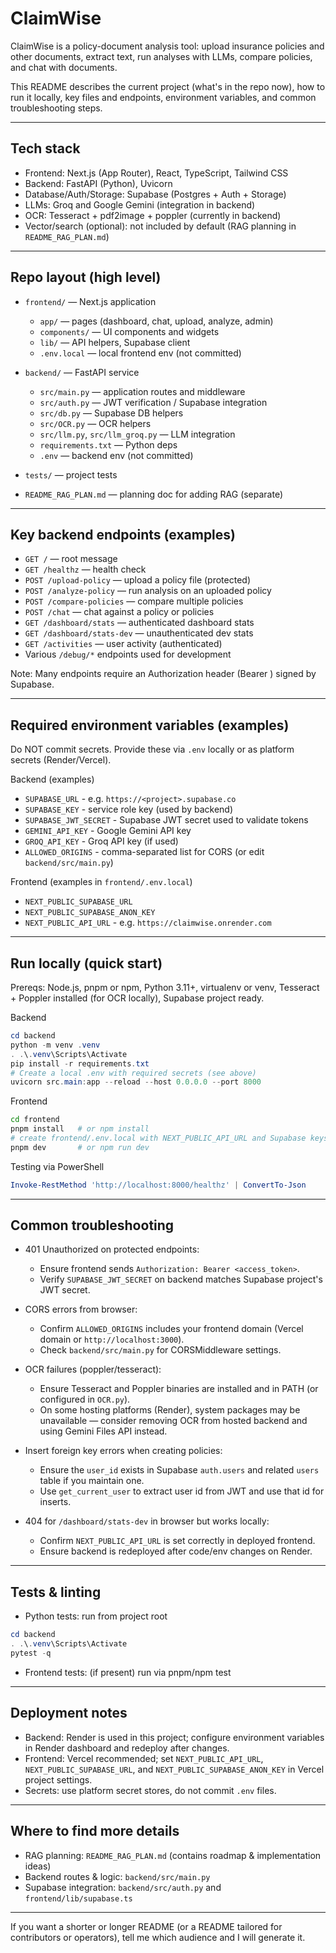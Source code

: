 # ClaimWise

ClaimWise is a policy-document analysis tool: upload insurance policies and other documents, extract text, run analyses with LLMs, compare policies, and chat with documents.

This README describes the current project (what's in the repo now), how to run it locally, key files and endpoints, environment variables, and common troubleshooting steps.

---

## Tech stack

- Frontend: Next.js (App Router), React, TypeScript, Tailwind CSS
- Backend: FastAPI (Python), Uvicorn
- Database/Auth/Storage: Supabase (Postgres + Auth + Storage)
- LLMs: Groq and Google Gemini (integration in backend)
- OCR: Tesseract + pdf2image + poppler (currently in backend)
- Vector/search (optional): not included by default (RAG planning in `README_RAG_PLAN.md`)

---

## Repo layout (high level)

- `frontend/` — Next.js application
  - `app/` — pages (dashboard, chat, upload, analyze, admin)
  - `components/` — UI components and widgets
  - `lib/` — API helpers, Supabase client
  - `.env.local` — local frontend env (not committed)

- `backend/` — FastAPI service
  - `src/main.py` — application routes and middleware
  - `src/auth.py` — JWT verification / Supabase integration
  - `src/db.py` — Supabase DB helpers
  - `src/OCR.py` — OCR helpers
  - `src/llm.py`, `src/llm_groq.py` — LLM integration
  - `requirements.txt` — Python deps
  - `.env` — backend env (not committed)

- `tests/` — project tests
- `README_RAG_PLAN.md` — planning doc for adding RAG (separate)

---

## Key backend endpoints (examples)

- `GET /` — root message
- `GET /healthz` — health check
- `POST /upload-policy` — upload a policy file (protected)
- `POST /analyze-policy` — run analysis on an uploaded policy
- `POST /compare-policies` — compare multiple policies
- `POST /chat` — chat against a policy or policies
- `GET /dashboard/stats` — authenticated dashboard stats
- `GET /dashboard/stats-dev` — unauthenticated dev stats
- `GET /activities` — user activity (authenticated)
- Various `/debug/*` endpoints used for development

Note: Many endpoints require an Authorization header (Bearer <JWT>) signed by Supabase.

---

## Required environment variables (examples)

Do NOT commit secrets. Provide these via `.env` locally or as platform secrets (Render/Vercel).

Backend (examples)

- `SUPABASE_URL` - e.g. `https://<project>.supabase.co`
- `SUPABASE_KEY` - service role key (used by backend)
- `SUPABASE_JWT_SECRET` - Supabase JWT secret used to validate tokens
- `GEMINI_API_KEY` - Google Gemini API key
- `GROQ_API_KEY` - Groq API key (if used)
- `ALLOWED_ORIGINS` - comma-separated list for CORS (or edit `backend/src/main.py`)

Frontend (examples in `frontend/.env.local`)

- `NEXT_PUBLIC_SUPABASE_URL`
- `NEXT_PUBLIC_SUPABASE_ANON_KEY`
- `NEXT_PUBLIC_API_URL` - e.g. `https://claimwise.onrender.com`

---

## Run locally (quick start)

Prereqs: Node.js, pnpm or npm, Python 3.11+, virtualenv or venv, Tesseract + Poppler installed (for OCR locally), Supabase project ready.

Backend

```powershell
cd backend
python -m venv .venv
. .\.venv\Scripts\Activate
pip install -r requirements.txt
# Create a local .env with required secrets (see above)
uvicorn src.main:app --reload --host 0.0.0.0 --port 8000
```

Frontend

```bash
cd frontend
pnpm install   # or npm install
# create frontend/.env.local with NEXT_PUBLIC_API_URL and Supabase keys
pnpm dev       # or npm run dev
```

Testing via PowerShell

```powershell
Invoke-RestMethod 'http://localhost:8000/healthz' | ConvertTo-Json
```

---

## Common troubleshooting

- 401 Unauthorized on protected endpoints:
  - Ensure frontend sends `Authorization: Bearer <access_token>`.
  - Verify `SUPABASE_JWT_SECRET` on backend matches Supabase project's JWT secret.

- CORS errors from browser:
  - Confirm `ALLOWED_ORIGINS` includes your frontend domain (Vercel domain or `http://localhost:3000`).
  - Check `backend/src/main.py` for CORSMiddleware settings.

- OCR failures (poppler/tesseract):
  - Ensure Tesseract and Poppler binaries are installed and in PATH (or configured in `OCR.py`).
  - On some hosting platforms (Render), system packages may be unavailable — consider removing OCR from hosted backend and using Gemini Files API instead.

- Insert foreign key errors when creating policies:
  - Ensure the `user_id` exists in Supabase `auth.users` and related `users` table if you maintain one.
  - Use `get_current_user` to extract user id from JWT and use that id for inserts.

- 404 for `/dashboard/stats-dev` in browser but works locally:
  - Confirm `NEXT_PUBLIC_API_URL` is set correctly in deployed frontend.
  - Ensure backend is redeployed after code/env changes on Render.

---

## Tests & linting

- Python tests: run from project root

```powershell
cd backend
. .\.venv\Scripts\Activate
pytest -q
```

- Frontend tests: (if present) run via pnpm/npm test

---

## Deployment notes

- Backend: Render is used in this project; configure environment variables in Render dashboard and redeploy after changes.
- Frontend: Vercel recommended; set `NEXT_PUBLIC_API_URL`, `NEXT_PUBLIC_SUPABASE_URL`, and `NEXT_PUBLIC_SUPABASE_ANON_KEY` in Vercel project settings.
- Secrets: use platform secret stores, do not commit `.env` files.

---

## Where to find more details

- RAG planning: `README_RAG_PLAN.md` (contains roadmap & implementation ideas)
- Backend routes & logic: `backend/src/main.py`
- Supabase integration: `backend/src/auth.py` and `frontend/lib/supabase.ts`

---

If you want a shorter or longer README (or a README tailored for contributors or operators), tell me which audience and I will generate it.
